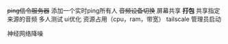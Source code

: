 ~~ping信令服务器~~
添加一个实时ping所有人
~~音频设备切换~~
屏幕共享
~~**打包**~~
共享指定来源的音频
多人测试
ui优化
资源占用（cpu，ram，带宽）
tailscale
管理员启动

神经网络降噪
